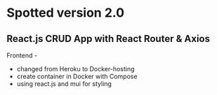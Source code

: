 # Spotted version 2.0

## React.js CRUD App with React Router & Axios

Frontend -

* changed from Heroku to Docker-hosting
* create container in Docker with Compose
* using react.js and mui for styling

